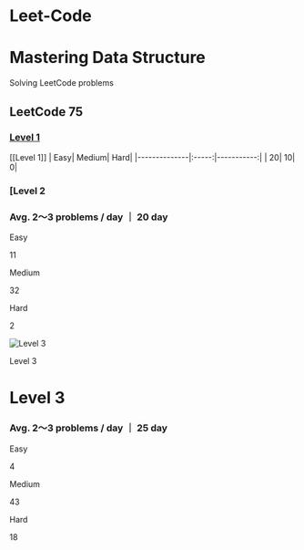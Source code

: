 # Leet-Code

# Mastering Data Structure

Solving LeetCode problems 

##  LeetCode 75 

###   [Level 1](https://github.com/from-iqwerty-import-IQ/Leet-Code/blob/main/LeetCode%2075/Level%201.md)
[[Level 1]]
| Easy| Medium| Hard|
|--------------|:-----:|-----------:|
| 20| 10| 0|


### [Level 2

### Avg. 2～3 problems / day ｜ 20 day

Easy

11

Medium

32

Hard

2

![Level 3](https://assets.leetcode.com/static_assets/others/%E4%BC%9A%E5%91%98.png)

Level 3

# Level 3

### Avg. 2～3 problems / day ｜ 25 day

Easy

4

Medium

43

Hard

18